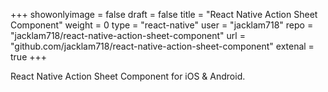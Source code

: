 +++
showonlyimage = false
draft = false
title = "React Native Action Sheet Component"
weight = 0
type  = "react-native"
user  = "jacklam718"
repo  = "jacklam718/react-native-action-sheet-component"
url   = "github.com/jacklam718/react-native-action-sheet-component"
extenal = true
+++

React Native Action Sheet Component for iOS & Android.
